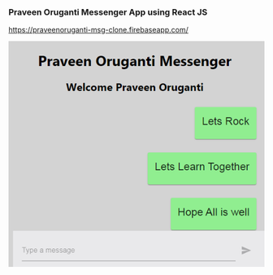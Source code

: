 ### Praveen Oruganti Messenger App using React JS
https://praveenoruganti-msg-clone.firebaseapp.com/


![screenshot of the app](https://raw.githubusercontent.com/praveenoruganti/praveenoruganti-reactjs/master/0_Projects/praveenoruganti-messenger-app/src/images/screenshot.PNG "Messenger App")
